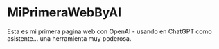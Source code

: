 # MiPrimeraWebByAI
Esta es mi primera pagina web con OpenAI - usando en ChatGPT como asistente... una herramienta muy poderosa.
